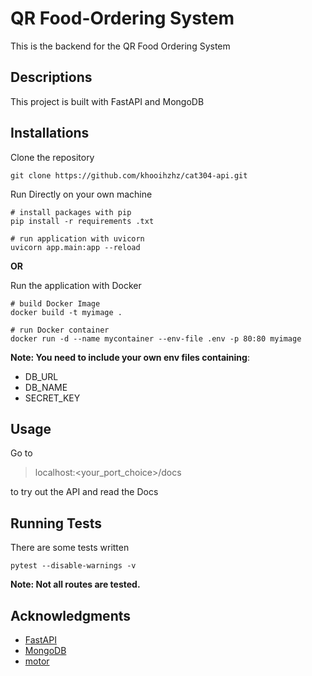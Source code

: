 # QR Food-Ordering System

This is the backend for the QR Food Ordering System

## Descriptions

This project is built with FastAPI and MongoDB

## Installations

Clone the repository

```
git clone https://github.com/khooihzhz/cat304-api.git
```

Run Directly on your own machine

```
# install packages with pip
pip install -r requirements .txt

# run application with uvicorn
uvicorn app.main:app --reload
```

**OR**

Run the application with Docker

```
# build Docker Image
docker build -t myimage .

# run Docker container
docker run -d --name mycontainer --env-file .env -p 80:80 myimage
```
**Note: You need to include your own env files containing**:
- DB_URL
- DB_NAME
- SECRET_KEY

## Usage

Go to

> localhost:<your_port_choice>/docs

to try out the API and read the Docs

## Running Tests
There are some tests written
```
pytest --disable-warnings -v
```

**Note: Not all routes are tested.**

## Acknowledgments

- [FastAPI](https://fastapi.tiangolo.com/)
- [MongoDB](https://www.mongodb.com/)
- [motor](https://docs.mongodb.com/drivers/motor/)
